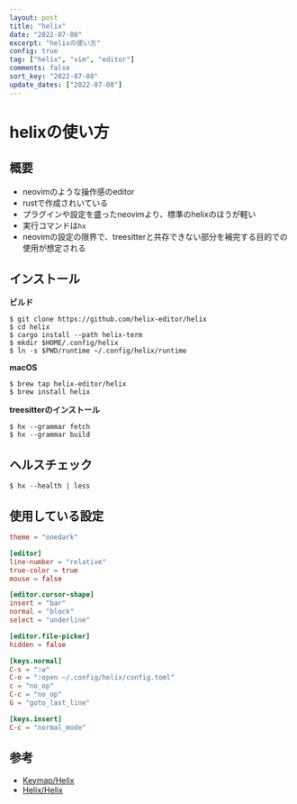 ```yaml
---
layout: post
title: "helix"
date: "2022-07-08"
excerpt: "helixの使い方"
config: true
tag: ["helix", "vim", "editor"]
comments: false
sort_key: "2022-07-08"
update_dates: ["2022-07-08"]
---
```


# helixの使い方

## 概要
 - neovimのような操作感のeditor
 - rustで作成されいている
 - プラグインや設定を盛ったneovimより、標準のhelixのほうが軽い
 - 実行コマンドは`hx`
 - neovimの設定の限界で、treesitterと共存できない部分を補完する目的での使用が想定される

## インストール

**ビルド**
```console
$ git clone https://github.com/helix-editor/helix
$ cd helix
$ cargo install --path helix-term
$ mkdir $HOME/.config/helix
$ ln -s $PWD/runtime ~/.config/helix/runtime
```

**macOS**
```console
$ brew tap helix-editor/helix
$ brew install helix
```

**treesitterのインストール**
```console
$ hx --grammar fetch
$ hx --grammar build
```

## ヘルスチェック

```console
$ hx --health | less
```

## 使用している設定

```toml
theme = "onedark"

[editor]
line-number = "relative"
true-color = true
mouse = false

[editor.cursor-shape]
insert = "bar"
normal = "block"
select = "underline"

[editor.file-picker]
hidden = false

[keys.normal]
C-s = ":w"
C-o = ":open ~/.config/helix/config.toml"
c = "no_op"
C-c = "no_op"
G = "goto_last_line"

[keys.insert]
C-c = "normal_mode"
```

## 参考
 - [Keymap/Helix](https://docs.helix-editor.com/keymap.html)
 - [Helix/Helix](https://docs.helix-editor.com/title-page.html)

